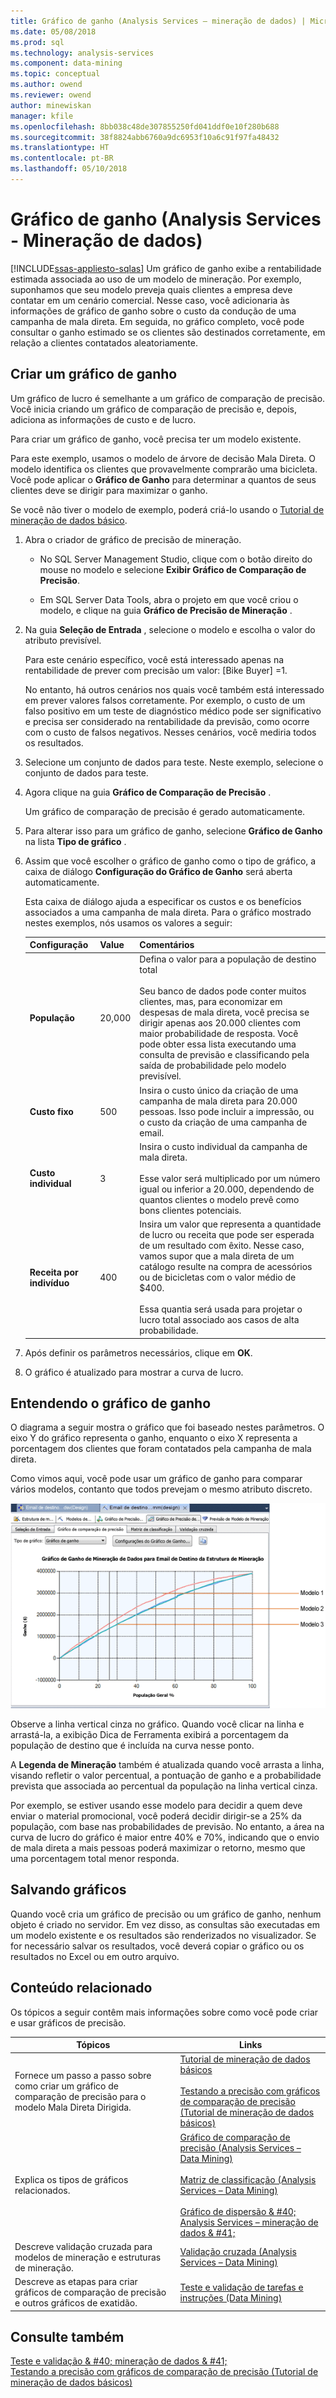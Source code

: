 ```yaml
---
title: Gráfico de ganho (Analysis Services – mineração de dados) | Microsoft Docs
ms.date: 05/08/2018
ms.prod: sql
ms.technology: analysis-services
ms.component: data-mining
ms.topic: conceptual
ms.author: owend
ms.reviewer: owend
author: minewiskan
manager: kfile
ms.openlocfilehash: 8bb038c48de307855250fd041ddf0e10f280b688
ms.sourcegitcommit: 38f8824abb6760a9dc6953f10a6c91f97fa48432
ms.translationtype: HT
ms.contentlocale: pt-BR
ms.lasthandoff: 05/10/2018
---
```

# <a name="profit-chart-analysis-services---data-mining"></a>Gráfico de ganho (Analysis Services - Mineração de dados)
[!INCLUDE[ssas-appliesto-sqlas](../../includes/ssas-appliesto-sqlas.md)]
  Um gráfico de ganho exibe a rentabilidade estimada associada ao uso de um modelo de mineração. Por exemplo, suponhamos que seu modelo preveja quais clientes a empresa deve contatar em um cenário comercial. Nesse caso, você adicionaria às informações de gráfico de ganho sobre o custo da condução de uma campanha de mala direta. Em seguida, no gráfico completo, você pode consultar o ganho estimado se os clientes são destinados corretamente, em relação a clientes contatados aleatoriamente.  
  
## <a name="build-a-profit-chart"></a>Criar um gráfico de ganho  
 Um gráfico de lucro é semelhante a um gráfico de comparação de precisão. Você inicia criando um gráfico de comparação de precisão e, depois, adiciona as informações de custo e de lucro.  
  
 Para criar um gráfico de ganho, você precisa ter um modelo existente.  
  
 Para este exemplo, usamos o modelo de árvore de decisão Mala Direta. O modelo identifica os clientes que provavelmente comprarão uma bicicleta. Você pode aplicar o **Gráfico de Ganho** para determinar a quantos de seus clientes deve se dirigir para maximizar o ganho.  
  
 Se você não tiver o modelo de exemplo, poderá criá-lo usando o [Tutorial de mineração de dados básico](http://msdn.microsoft.com/library/6602edb6-d160-43fb-83c8-9df5dddfeb9c).  
  
1.  Abra o criador de gráfico de precisão de mineração.  
  
    -   No SQL Server Management Studio, clique com o botão direito do mouse no modelo e selecione **Exibir Gráfico de Comparação de Precisão**.  
  
    -   Em SQL Server Data Tools, abra o projeto em que você criou o modelo, e clique na guia **Gráfico de Precisão de Mineração** .  
  
2.  Na guia **Seleção de Entrada** , selecione o modelo e escolha o valor do atributo previsível.  
  
     Para este cenário específico, você está interessado apenas na rentabilidade de prever com precisão um valor: [Bike Buyer] =1.  
  
     No entanto, há outros cenários nos quais você também está interessado em prever valores falsos corretamente. Por exemplo, o custo de um falso positivo em um teste de diagnóstico médico pode ser significativo e precisa ser considerado na rentabilidade da previsão, como ocorre com o custo de falsos negativos. Nesses cenários, você mediria todos os resultados.  
  
3.  Selecione um conjunto de dados para teste. Neste exemplo, selecione o conjunto de dados para teste.  
  
4.  Agora clique na guia **Gráfico de Comparação de Precisão** .  
  
     Um gráfico de comparação de precisão é gerado automaticamente.  
  
5.  Para alterar isso para um gráfico de ganho, selecione **Gráfico de Ganho** na lista **Tipo de gráfico** .  
  
6.  Assim que você escolher o gráfico de ganho como o tipo de gráfico, a caixa de diálogo **Configuração do Gráfico de Ganho** será aberta automaticamente.  
  
     Esta caixa de diálogo ajuda a especificar os custos e os benefícios associados a uma campanha de mala direta. Para o gráfico mostrado nestes exemplos, nós usamos os valores a seguir:  
  
    |Configuração|Value|Comentários|  
    |-------------|-----------|--------------|  
    |**População**|20,000|Defina o valor para a população de destino total<br /><br /> Seu banco de dados pode conter muitos clientes, mas, para economizar em despesas de mala direta, você precisa se dirigir apenas aos 20.000 clientes com maior probabilidade de resposta. Você pode obter essa lista executando uma consulta de previsão e classificando pela saída de probabilidade pelo modelo previsível.|  
    |**Custo fixo**|500|Insira o custo único da criação de uma campanha de mala direta para 20.000 pessoas. Isso pode incluir a impressão, ou o custo da criação de uma campanha de email.|  
    |**Custo individual**|3|Insira o custo individual da campanha de mala direta.<br /><br /> Esse valor será multiplicado por um número igual ou inferior a 20.000, dependendo de quantos clientes o modelo prevê como bons clientes potenciais.|  
    |**Receita por indivíduo**|400|Insira um valor que representa a quantidade de lucro ou receita que pode ser esperada de um resultado com êxito. Nesse caso, vamos supor que a mala direta de um catálogo resulte na compra de acessórios ou de bicicletas com o valor médio de $400.<br /><br /> Essa quantia será usada para projetar o lucro total associado aos casos de alta probabilidade.|  
  
7.  Após definir os parâmetros necessários, clique em **OK**.  
  
8.  O gráfico é atualizado para mostrar a curva de lucro.  
  
## <a name="understanding-the-profit-chart"></a>Entendendo o gráfico de ganho  
 O diagrama a seguir mostra o gráfico que foi baseado nestes parâmetros. O eixo Y do gráfico representa o ganho, enquanto o eixo X representa a porcentagem dos clientes que foram contatados pela campanha de mala direta.  
  
 Como vimos aqui, você pode usar um gráfico de ganho para comparar vários modelos, contanto que todos prevejam o mesmo atributo discreto.  
  
 ![Comparando três modelos de gráfico de lucro](../../analysis-services/data-mining/media/dm14-profitchartupdated.gif "Comparando três modelos de gráfico de lucro")  
  
 Observe a linha vertical cinza no gráfico. Quando você clicar na linha e arrastá-la, a exibição Dica de Ferramenta exibirá a porcentagem da população de destino que é incluída na curva nesse ponto.  
  
 A **Legenda de Mineração** também é atualizada quando você arrasta a linha, visando refletir o valor percentual, a pontuação de ganho e a probabilidade prevista que associada ao percentual da população na linha vertical cinza.  
  
 Por exemplo, se estiver usando esse modelo para decidir a quem deve enviar o material promocional, você poderá decidir dirigir-se a 25% da população, com base nas probabilidades de previsão. No entanto, a área na curva de lucro do gráfico é maior entre 40% e 70%, indicando que o envio de mala direta a mais pessoas poderá maximizar o retorno, mesmo que uma porcentagem total menor responda.  
  
## <a name="saving-charts"></a>Salvando gráficos  
 Quando você cria um gráfico de precisão ou um gráfico de ganho, nenhum objeto é criado no servidor. Em vez disso, as consultas são executadas em um modelo existente e os resultados são renderizados no visualizador. Se for necessário salvar os resultados, você deverá copiar o gráfico ou os resultados no Excel ou em outro arquivo.  
  
## <a name="related-content"></a>Conteúdo relacionado  
 Os tópicos a seguir contêm mais informações sobre como você pode criar e usar gráficos de precisão.  
  
|Tópicos|Links|  
|------------|-----------|  
|Fornece um passo a passo sobre como criar um gráfico de comparação de precisão para o modelo Mala Direta Dirigida.|[Tutorial de mineração de dados básicos](http://msdn.microsoft.com/library/6602edb6-d160-43fb-83c8-9df5dddfeb9c)<br /><br /> [Testando a precisão com gráficos de comparação de precisão &#40;Tutorial de mineração de dados básicos&#41;](http://msdn.microsoft.com/library/822d414b-4a39-473f-80c3-53476e30655a)|  
|Explica os tipos de gráficos relacionados.|[Gráfico de comparação de precisão &#40;Analysis Services – Data Mining&#41;](../../analysis-services/data-mining/lift-chart-analysis-services-data-mining.md)<br /><br /> [Matriz de classificação &#40;Analysis Services – Data Mining&#41;](../../analysis-services/data-mining/classification-matrix-analysis-services-data-mining.md)<br /><br /> [Gráfico de dispersão & #40; Analysis Services – mineração de dados & #41;](../../analysis-services/data-mining/scatter-plot-analysis-services-data-mining.md)|  
|Descreve validação cruzada para modelos de mineração e estruturas de mineração.|[Validação cruzada &#40;Analysis Services – Data Mining&#41;](../../analysis-services/data-mining/cross-validation-analysis-services-data-mining.md)|  
|Descreve as etapas para criar gráficos de comparação de precisão e outros gráficos de exatidão.|[Teste e validação de tarefas e instruções &#40;Data Mining&#41;](../../analysis-services/data-mining/testing-and-validation-tasks-and-how-tos-data-mining.md)|  
  
## <a name="see-also"></a>Consulte também  
 [Teste e validação & #40; mineração de dados & #41;](../../analysis-services/data-mining/testing-and-validation-data-mining.md)   
 [Testando a precisão com gráficos de comparação de precisão &#40;Tutorial de mineração de dados básicos&#41;](http://msdn.microsoft.com/library/822d414b-4a39-473f-80c3-53476e30655a)  
  
  
